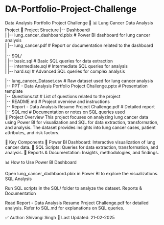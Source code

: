 # DA-Portfolio-Project-Challenge
 Data Analysis Portfolio Project Challenge 🎯
📊 Lung Cancer Data Analysis Project
📂 Project Structure
|-- Dashboard/  
|   |-- lung_cancer_dashboard.pbix          # Power BI dashboard for lung cancer analysis  
|   |-- lung_cancer.pdf           # Report or documentation related to the dashboard  
|  
|-- SQL/  
|   |-- basic.sql                 # Basic SQL queries for data extraction  
|   |-- intermediate.sql          # Intermediate SQL queries for analysis  
|   |-- hard.sql                  # Advanced SQL queries for complex analysis  
  
|-- lung_cancer_Dataset.csv       # Raw dataset used for lung cancer analysis  
|-- PPT - Data Analysis Portfolio Project Challenge.pptx  # Presentation template  
|-- Questions.txt                 # List of questions related to the project  
|-- README.md                     # Project overview and instructions  
|-- Report - Data Analysis Resume Project Challenge.pdf  # Detailed report  
|-- SQL.md                        # Documentation or notes on SQL queries used  
📌 Project Overview
This project focuses on analyzing lung cancer data using Power BI for visualization and SQL for data extraction, transformation, and analysis. The dataset provides insights into lung cancer cases, patient attributes, and risk factors.

🚀 Key Components
🔹 Power BI Dashboard: Interactive visualization of lung cancer data.
🔹 SQL Scripts: Queries for data extraction, transformation, and analysis.
🔹 Reports & Documentation: Insights, methodologies, and findings.

📊 How to Use
Power BI Dashboard

Open lung_cancer_dadhbaord.pbix in Power BI to explore the visualizations.
SQL Analysis

Run SQL scripts in the SQL/ folder to analyze the dataset.
Reports & Documentation

Read Report - Data Analysis Resume Project Challenge.pdf for detailed analysis.
Refer to SQL.md for explanations on SQL queries.


✅ Author: Shivangi Singh
📅 Last Updated: 21-02-2025

